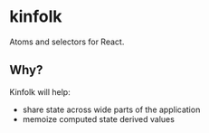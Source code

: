 # kinfolk

Atoms and selectors for React.

## Why?

Kinfolk will help:

- share state across wide parts of the application
- memoize computed state derived values
